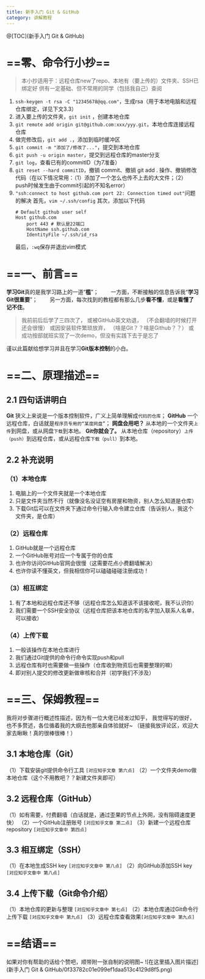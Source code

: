 ```yaml
---
title: 新手入门 Git & GitHub
category: 讲解教程
---
```




@[TOC](新手入门 Git & GitHub)
# ==零、命令行小抄==
> 本小抄适用于：远程仓库new了repo、本地有（要上传的）文件夹、SSH已绑定好
> 供有一定基础、但不常用的同学（包括我自己）查阅

1. `ssh-keygen -t rsa -C "12345678@qq.com"`，生成rsa（用于本地电脑和远程仓库绑定，详见下文3.3）
2. 进入要上传的文件夹，`git init` ，创建本地仓库
3. `git remote add origin git@github.com:xxx/yyy.git`，本地仓库连接远程仓库
4. 做完修改后，`git add .`，添加到临时缓冲区
5. `git commit -m "添加了/修改了..."`，提交到本地仓库
6. `git push -u origin master`，提交到远程仓库的master分支
7. `git log`，查看已有的commitID（为7准备）
8.  `git reset --hard commitID`，撤销 commit、撤销 git add . 操作、撤销修改代码（在以下情况常用：（1）添加了一个怎么也传不上去的大文件；（2）push时候发生由于commit引起的不知名error）
9. `"ssh:connect to host github.com port 22: Connection timed out"`问题的解决
	首先，`vim ~/.ssh/config`
	其次，添加以下代码
	```
	# Default github user self
	Host github.com
		port 443 # 默认是22端口
		HostName ssh.github.com
		IdentityFile ~/.ssh/id_rsa
	```
	最后，`:wq`保存并退出vim模式

# ==一、前言==
**学习Git**真的是我学习路上的一道“**槛**”；
&emsp;&emsp;一方面，不断接触的信息告诉我“**学习Git很重要**”；
&emsp;&emsp;另一方面，每次找到的教程都有那么几步**看不懂**，或是**看懂了记不住**。

> 我前前后后学了三四次了， 
> 或被GitHub英文劝退， （不会翻墙的时候打开还会很慢）
> 或因安装软件繁琐放弃， （啥是Git？？啥是Github？？）
> 或成功按部就班实现了一次demo，但没有实践下去于是忘了

谨以此篇献给想学习并且在学习**Git版本控制**的小白。
&nbsp;
# ==二、原理描述==
## 2.1 四句话讲明白
**Git** 狭义上来说是一个版本控制软件，广义上简单理解成`代码的仓库`；
**GitHub** 一个远程仓库，白话就是`程序员专用的“某度网盘”`；
**网盘会用吧？** 从本地的一个文件夹`上传`到网盘，或从网盘`下载`到本地。
**Git你就会了。** 从本地仓库（repository）`上传（push）`到远程仓库，或从远程仓库`下载（pull）`到本地。
&nbsp;
## 2.2 补充说明
### （1）本地仓库
1. 电脑上的一个文件夹就是一个本地仓库
2. 只是文件夹当然不行（就像没名没证空有房屋和物资，别人怎么知道是仓库）
3. 下载Git后可以在文件夹下通过命令行输入命令建立仓库（告诉别人，我这个文件夹，是仓库）
### （2）远程仓库
1. GitHub就是一个远程仓库
2. 一个GitHub账号对应一个专属于你的仓库
3. 也许你访问GitHub官网会很慢（这需要花点小费翻墙解决）
4. 也许你读不懂英文，但我相信你可以磕磕碰碰注册成功！
### （3）相互绑定
1. 有了本地和远程仓库还不够（远程仓库怎么知道该不该接收呢，我不认识你）
2. 我们需要一个SSH安全协议（远程仓库把该本地仓库的名字加入联系人名单，可以接收）
### （4）上传下载
1. 一般该操作在本地仓库进行
2. 我们通过Git提供的命令行命令实现push和pull
3. 远程仓库有时也需要做一些操作（仓库收到物资后也需要整理的嘛）
4. 即对别人提交的修改更新做审核和合并（初学我们不涉及）
&nbsp;
# ==三、保姆教程==
我将对步骤进行概述性描述，因为有一位大佬已经发过知乎，
我觉得写的很好，也不多赘述，各位循着我的大纲去他那亲自体验就好~
（链接我放评论区，欢迎大家去瞅瞅！真的很棒很棒！）
## 3.1 本地仓库（Git）
（1）下载安装git提供命令行工具  `[对应知乎文章 第六点]`
（2）一个文件夹demo做本地仓库（这个不用教吧？？新建文件夹即可）
## 3.2 远程仓库（GitHub）
（1）如有需要，付费翻墙（白话就是，通过歪果的节点上外网，没有阻碍速度更快）
（2）一个GitHub注册账号 `[对应知乎文章 第二点]`
（3）新建一个远程仓库repository `[对应知乎文章中 第四点]`
## 3.3 相互绑定（SSH）
（1）在本地生成SSH key  `[对应知乎文章中 第八点]`
（2）向GitHub添加SSH key `[对应知乎文章中 第八点]`
## 3.4 上传下载（Git命令介绍）
（1）本地仓库的更新与整理 `[对应知乎文章中 第七点]`
（2）本地仓库通过Git命令行上传下载 `[对应知乎文章中 第九点]`
（3）远程仓库查看效果`[对应知乎文章中 第九点]`

# ==结语==
如果对你有帮助的话给个赞吧，顺带附一张自制的说明图~
![在这里插入图片描述](新手入门 Git & GitHub/0f33782c01e099ef1daa513c4129d8f5.png)
